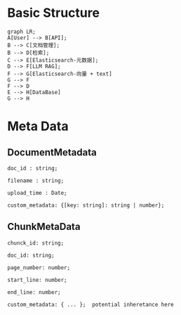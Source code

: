 # Basic Structure
```mermaid
graph LR;
A[User] --> B[API];
B --> C[文档管理];
B --> D[检索];
C --> E[Elasticsearch-元数据];
D --> F[LLM RAG];
F --> G[Elasticsearch-向量 + text]
G --> F
F --> D
E --> H[DataBase]
G --> H

```

# Meta Data

## DocumentMetadata 

    doc_id : string; 

    filename : string;

    upload_time : Date;

    custom_metadata: {[key: string]: string | number};

## ChunkMetaData

    chunck_id: string;

    doc_id: string;

    page_number: number;

    start_line: number;

    end_line: number;

    custom_metadata: { ... };  potential inheretance here


